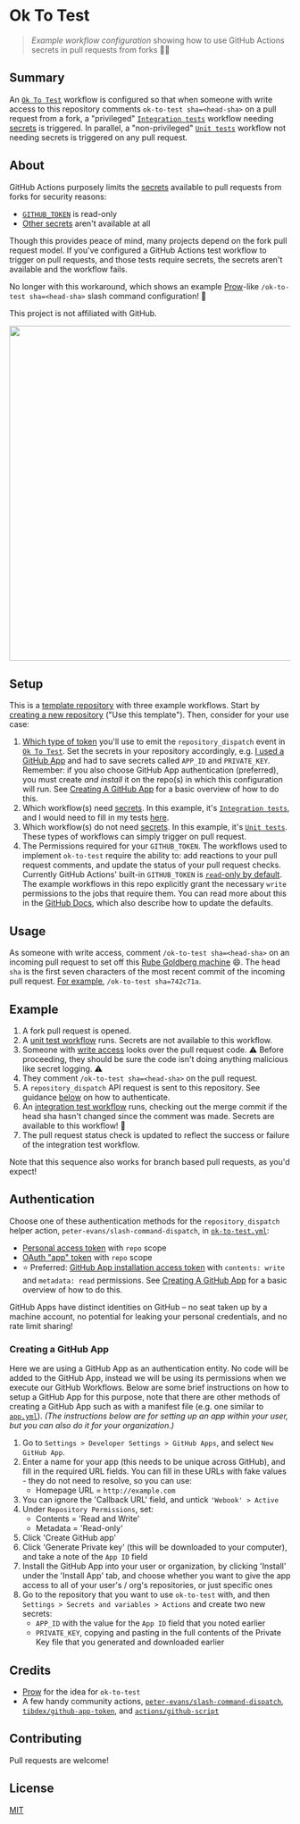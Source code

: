 # Ok To Test

> _Example workflow configuration_ showing how to use GitHub Actions secrets in pull requests from forks 🍴🔑

## Summary

An [`Ok To Test`](https://github.com/imjohnbo/ok-to-test/blob/master/.github/workflows/ok-to-test.yml) workflow is configured so that when someone with write access to this repository comments `ok-to-test sha=<head-sha>` on a pull request from a fork, a "privileged" [`Integration tests`](https://github.com/imjohnbo/ok-to-test/blob/master/.github/workflows/integration.yml) workflow needing [secrets](https://docs.github.com/en/free-pro-team@latest/actions/reference/encrypted-secrets#about-encrypted-secrets) is triggered. In parallel, a "non-privileged" [`Unit tests`](https://github.com/imjohnbo/ok-to-test/blob/master/.github/workflows/unit.yml) workflow not needing secrets is triggered on any pull request.

## About

GitHub Actions purposely limits the [secrets](https://help.github.com/en/actions/configuring-and-managing-workflows/creating-and-storing-encrypted-secrets) available to pull requests from forks for security reasons:

- [`GITHUB_TOKEN`](https://help.github.com/en/actions/configuring-and-managing-workflows/authenticating-with-the-github_token#permissions-for-the-github_token) is read-only
- [Other secrets](https://help.github.com/en/actions/configuring-and-managing-workflows/creating-and-storing-encrypted-secrets#using-encrypted-secrets-in-a-workflow) aren't available at all

Though this provides peace of mind, many projects depend on the fork pull request model. If you've configured a GitHub Actions test workflow to trigger on pull requests, and those tests require secrets, the secrets aren't available and the workflow fails.

No longer with this workaround, which shows an example [Prow](https://prow.k8s.io/command-help)-like `/ok-to-test sha=<head-sha>` slash command configuration! 🥳

This project is not affiliated with GitHub.

<p align="center">
    <img src="https://user-images.githubusercontent.com/2993937/101568108-0b2d4980-39a0-11eb-9e87-d838ae934097.png" width="600" />
</p>

## Setup

This is a [template repository](https://docs.github.com/en/free-pro-team@latest/github/creating-cloning-and-archiving-repositories/creating-a-repository-from-a-template#about-repository-templates) with three example workflows. Start by [creating a new repository](https://docs.github.com/en/free-pro-team@latest/github/creating-cloning-and-archiving-repositories/creating-a-repository-from-a-template#creating-a-repository-from-a-template) ("Use this template"). Then, consider for your use case:

1. [Which type of token](#authentication) you'll use to emit the `repository_dispatch` event in [`Ok To Test`](https://github.com/imjohnbo/ok-to-test/blob/master/.github/workflows/ok-to-test.yml). Set the secrets in your repository accordingly, e.g. [I used a GitHub App](https://github.com/imjohnbo/ok-to-test/blob/master/.github/workflows/ok-to-test.yml#L20-L21) and had to save secrets called `APP_ID` and `PRIVATE_KEY`. Remember: if you also choose GitHub App authentication (preferred), you must create _and install_ it on the repo(s) in which this configuration will run. See [Creating A GitHub App](#creating-a-github-app) for a basic overview of how to do this.
1. Which workflow(s) need [secrets](https://docs.github.com/en/free-pro-team@latest/actions/reference/encrypted-secrets#about-encrypted-secrets). In this example, it's [`Integration tests`](https://github.com/imjohnbo/ok-to-test/blob/master/.github/workflows/integration.yml), and I would need to fill in my tests [here](https://github.com/imjohnbo/ok-to-test/blob/master/.github/workflows/integration.yml#L36).
1. Which workflow(s) do not need [secrets](https://docs.github.com/en/free-pro-team@latest/actions/reference/encrypted-secrets#about-encrypted-secrets). In this example, it's [`Unit tests`](https://github.com/imjohnbo/ok-to-test/blob/master/.github/workflows/unit.yml). These types of workflows can simply trigger on pull request.
1. The Permissions required for your `GITHUB_TOKEN`. The workflows used to implement `ok-to-test` require the ability to: add reactions to your pull request comments, and update the status of your pull request checks. Currently GitHub Actions' built-in `GITHUB_TOKEN` is [`read`-only by default](https://github.blog/changelog/2023-02-02-github-actions-updating-the-default-github_token-permissions-to-read-only/). The example workflows in this repo explicitly grant the necessary `write` permissions to the jobs that require them. You can read more about this in the [GitHub Docs](https://docs.github.com/en/actions/security-guides/automatic-token-authentication), which also describe how to update the defaults.

## Usage

As someone with write access, comment `/ok-to-test sha=<head-sha>` on an incoming pull request to set off this [Rube Goldberg machine](https://en.wikipedia.org/wiki/Rube_Goldberg_machine) 😄. The head `sha` is the first seven characters of the most recent commit of the incoming pull request. [For example](https://github.com/imjohnbo/ok-to-test/pull/5#issuecomment-635368312), `/ok-to-test sha=742c71a`.

## Example

1. A fork pull request is opened.
2. A [unit test workflow](.github/workflows/unit.yml) runs. Secrets are not available to this workflow.
3. Someone with [write access](https://help.github.com/en/github/getting-started-with-github/access-permissions-on-github) looks over the pull request code. ⚠️ Before proceeding, they should be sure the code isn't doing anything malicious like secret logging. ⚠️
4. They comment `/ok-to-test sha=<head-sha>` on the pull request.
5. A `repository_dispatch` API request is sent to this repository. See guidance [below](#authentication) on how to authenticate.
6. An [integration test workflow](.github/workflows/integration.yml) runs, checking out the merge commit if the head sha hasn't changed since the comment was made. Secrets are available to this workflow! 💫
7. The pull request status check is updated to reflect the success or failure of the integration test workflow.

Note that this sequence also works for branch based pull requests, as you'd expect!

## Authentication

Choose one of these authentication methods for the `repository_dispatch` helper action, `peter-evans/slash-command-dispatch`, in [`ok-to-test.yml`](.github/workflows/ok-to-test.yml):

- [Personal access token](https://help.github.com/en/github/authenticating-to-github/creating-a-personal-access-token-for-the-command-line) with `repo` scope
- [OAuth "app" token](https://developer.github.com/v3/#oauth2-token-sent-in-a-header) with `repo` scope
- ⭐️ Preferred: [GitHub App installation access token](https://developer.github.com/apps/building-github-apps/authenticating-with-github-apps/#authenticating-as-an-installation) with `contents: write` and `metadata: read` permissions. See [Creating A GitHub App](#creating-a-github-app) for a basic overview of how to do this.

GitHub Apps have distinct identities on GitHub – no seat taken up by a machine account, no potential for leaking your personal credentials, and no rate limit sharing!

### Creating a GitHub App

Here we are using a GitHub App as an authentication entity. No code will be added to the GitHub App, instead we will be using its permissions when we execute our GitHub Workflows. Below are some brief instructions on how to setup a GitHub App for this purpose, note that there are other methods of creating a GitHub App such as with a manifest file (e.g. one similar to [`app.yml`](/app.yml)). _(The instructions below are for setting up an app within your user, but you can also do it for your organization.)_

1. Go to `Settings > Developer Settings > GitHub Apps`, and select `New GitHub App`.
1. Enter a name for your app (this needs to be unique across GitHub), and fill in the required URL fields. You can fill in these URLs with fake values - they do not need to resolve, so you can use:
    - Homepage URL = `http://example.com`
1. You can ignore the 'Callback URL' field, and untick `'Webook' > Active`
1. Under `Repository Permissions`, set:
    - Contents = 'Read and Write'
    - Metadata = 'Read-only'
1. Click 'Create GitHub app'
1. Click 'Generate Private key' (this will be downloaded to your computer), and take a note of the `App ID` field
1. Install the GitHub App into your user or organization, by clicking 'Install' under the 'Install App' tab, and choose whether you want to give the app access to all of your user's / org's repositories, or just specific ones
1. Go to the repository that you want to use `ok-to-test` with, and then `Settings > Secrets and variables > Actions` and create two new secrets:
    - `APP_ID` with the value for the `App ID` field that you noted earlier
    - `PRIVATE_KEY`, copying and pasting in the full contents of the Private Key file that you generated and downloaded earlier

## Credits

- [Prow](https://prow.k8s.io/command-help) for the idea for `ok-to-test`
- A few handy community actions, [`peter-evans/slash-command-dispatch`](https://github.com/peter-evans/slash-command-dispatch), [`tibdex/github-app-token`](https://github.com/tibdex/github-app-token), and [`actions/github-script`](https://github.com/actions/github-script)

## Contributing

Pull requests are welcome!

## License

[MIT](LICENSE)
